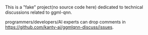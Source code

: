 This is a "fake" project(no source code here) dedicated to technical discussions related to ggml-qnn.

programmers/developers/AI experts can drop comments in https://github.com/kantv-ai/ggmlqnn-discuss/issues.
